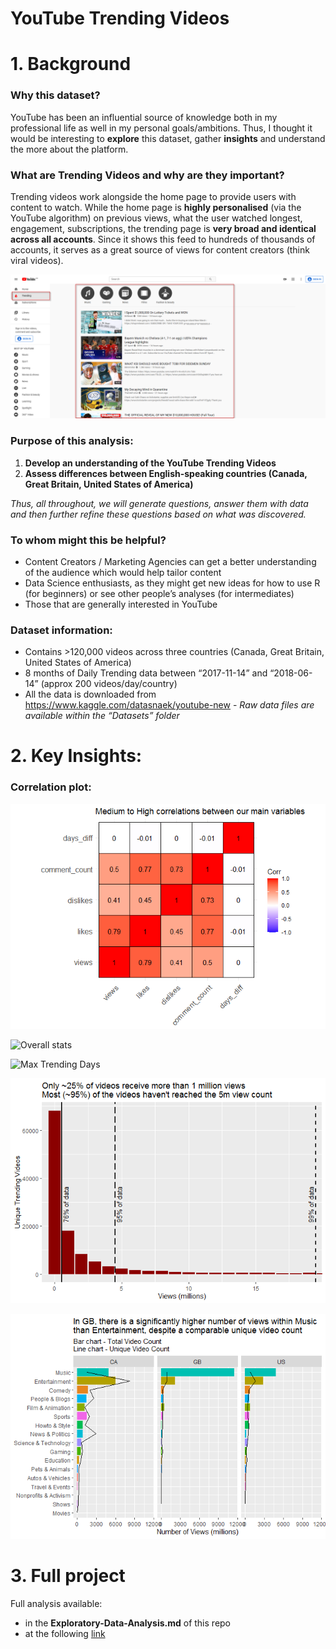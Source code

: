 YouTube Trending Videos
================

# 1\. Background

### Why this dataset?

YouTube has been an influential source of knowledge both in my
professional life as well in my personal goals/ambitions. Thus, I
thought it would be interesting to **explore** this dataset, gather
**insights** and understand the more about the platform.

### What are Trending Videos and why are they important?

Trending videos work alongside the home page to provide users with
content to watch. While the home page is **highly personalised** (via
the YouTube algorithm) on previous views, what the user watched longest,
engagement, subscriptions, the trending page is **very broad and
identical across all accounts**. Since it shows this feed to hundreds of
thousands of accounts, it serves as a great source of views for content
creators (think viral videos).

![YouTube Trending Page](_support%20files/Trending%20Example.png)

### Purpose of this analysis:

1.  **Develop an understanding of the YouTube Trending Videos**
2.  **Assess differences between English-speaking countries (Canada,
    Great Britain, United States of America)**

*Thus, all throughout, we will generate questions, answer them with data
and then further refine these questions based on what was discovered.*

### To whom might this be helpful?

  - Content Creators / Marketing Agencies can get a better understanding
    of the audience which would help tailor content
  - Data Science enthusiasts, as they might get new ideas for how to use
    R (for beginners) or see other people’s analyses (for intermediates)
  - Those that are generally interested in YouTube

### Dataset information:

  - Contains \>120,000 videos across three countries (Canada, Great
    Britain, United States of America)
  - 8 months of Daily Trending data between “2017-11-14” and
    “2018-06-14” (approx 200 videos/day/country)
  - All the data is downloaded from
    <https://www.kaggle.com/datasnaek/youtube-new> - *Raw data files are
    available within the “Datasets” folder*

# 2\. Key Insights:

### Correlation plot:

![Correlation](_support%20files/1%20-%20Correlation%20Plot-1.png)

![Overall
stats](_support%20files/2%20-%20overall%20videos%20by%20country-1.png)

![Max Trending
Days](_support%20files/3%20-%20Trending%20Days%20Timespan-1.png)

![Views](_support%20files/4-%20View%20Spread-1.png)

![Category](_support%20files/5%20-%20Views%20by%20Category-1.png)

# 3\. Full project

Full analysis available:

  - in the **Exploratory-Data-Analysis.md** of this repo
  - at the following
    [link](https://github.com/peterhontaru/YouTube-Trending-Videos-EDA/blob/master/Exploratory-Data-Analysis.md)
